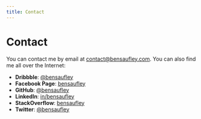 ```yaml
---
title: Contact
---
```


# Contact

You can contact me by email at [contact@bensaufley.com](mailto:contact@bensaufley.com). You can also find me all over the Internet:

- **Dribbble**: [@bensaufley](https://dribbble.com/bensaufley)
- **Facebook Page**: [bensaufley](https://facebook.com/bensaufley)
- **GitHub**: [@bensaufley](https://github.com/bensaufley)
- **LinkedIn**: [in/bensaufley](https://www.linkedin.com/in/bensaufley)
- **StackOverflow**: [bensaufley](https://stackoverflow.com/story/bensaufley)
- **Twitter**: [@bensaufley](https://twitter.com/bensaufley)
